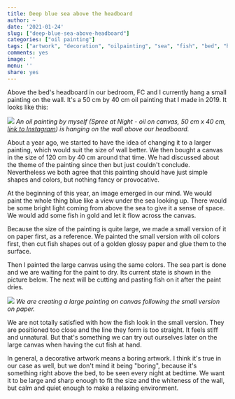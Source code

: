 ```yaml
---
title: Deep blue sea above the headboard
author: ~
date: '2021-01-24'
slug: ["deep-blue-sea-above-headboard"]
categories: ["oil painting"]
tags: ["artwork", "decoration", "oilpainting", "sea", "fish", "bed", "headboard", "bedroom"]
comments: yes
image: ''
menu: ''
share: yes
---
```


Above the bed's headboard in our bedroom, FC and I currently hang a small painting on the wall. It's a 50 cm by 40 cm oil painting that I made in 2019. It looks like this:

![](/images/current-wall-above-headboard.jpg)
*An oil painting by myself (Spree at Night - oil on canvas, 50 cm x 40 cm, [link to Instagram](https://www.instagram.com/p/BxKQx0enx7m/?utm_source=ig_web_copy_link)) is hanging on the wall above our headboard.*

About a year ago, we started to have the idea of changing it to a larger painting, which would suit the size of wall better. We then bought a canvas in the size of 120 cm by 40 cm around that time. We had discussed about the theme of the painting since then but just couldn't conclude. Nevertheless we both agree that this painting should have just simple shapes and colors, but nothing fancy or provocative.

At the beginning of this year, an image emerged in our mind. We would paint the whole thing blue like a view under the sea looking up. There would be some bright light coming from above the sea to give it a sense of space. We would add some fish in gold and let it flow across the canvas.

Because the size of the painting is quite large, we made a small version of it on paper first, as a reference. We painted the small version with oil colors first, then cut fish shapes out of a golden glossy paper and glue them to the surface.

Then I painted the large canvas using the same colors. The sea part is done and we are waiting for the paint to dry. Its current state is shown in the picture below. The next will be cutting and pasting fish on it after the paint dries.

![](/images/deep-blue-sea-fish.jpg)
*We are creating a large painting on canvas following the small version on paper.*

We are not totally satisfied with how the fish look in the small version. They are positioned too close and the line they form is too straight. It feels stiff and unnatural. But that's something we can try out ourselves later on the large canvas when having the cut fish at hand.

In general, a decorative artwork means a boring artwork. I think it's true in our case as well, but we don't mind it being "boring", because it's something right above the bed, to be seen every night at bedtime. We want it to be large and sharp enough to fit the size and the whiteness of the wall, but calm and quiet enough to make a relaxing environment.
